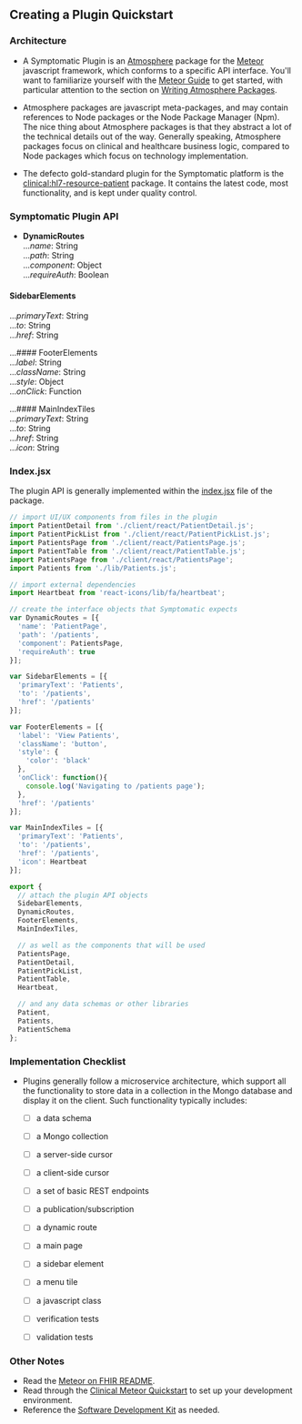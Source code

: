## Creating a Plugin Quickstart  

### Architecture  
- A Symptomatic Plugin is an [Atmosphere](https://atmospherejs.com) package for the [Meteor](https://www.meteor.com/) javascript framework, which conforms to a specific API interface.  You'll want to familiarize yourself with the [Meteor Guide](https://guide.meteor.com/) to get started, with particular attention to the section on [Writing Atmosphere Packages](https://guide.meteor.com/writing-atmosphere-packages.html).

- Atmosphere packages are javascript meta-packages, and may contain references to Node packages or the Node Package Manager (Npm).  The nice thing about Atmosphere packages is that they abstract a lot of the technical details out of the way.  Generally speaking, Atmosphere packages focus on clinical and healthcare business logic, compared to Node packages which focus on technology implementation.

- The defecto gold-standard plugin for the Symptomatic platform is the [clinical:hl7-resource-patient](https://github.com/clinical-meteor/hl7-resource-patient) package. It contains the latest code, most functionality, and is kept under quality control.  


### Symptomatic Plugin API  

- **DynamicRoutes**   
..._name_: String  
..._path_: String  
..._component_: Object  
..._requireAuth_: Boolean  

#### SidebarElements  
..._primaryText_: String    
..._to_: String   
..._href_: String  

...#### FooterElements  
..._label_: String    
..._className_: String    
..._style_: Object  
..._onClick_: Function    

...#### MainIndexTiles    
..._primaryText_: String    
..._to_: String   
..._href_: String   
..._icon_: String   


### Index.jsx  

The plugin API is generally implemented within the [index.jsx](https://github.com/clinical-meteor/hl7-resource-patient/blob/master/index.jsx) file of the package.  


```js
// import UI/UX components from files in the plugin
import PatientDetail from './client/react/PatientDetail.js';
import PatientPickList from './client/react/PatientPickList.js';
import PatientsPage from './client/react/PatientsPage.js';
import PatientTable from './client/react/PatientTable.js';
import PatientsPage from './client/react/PatientsPage';
import Patients from './lib/Patients.js';

// import external dependencies 
import Heartbeat from 'react-icons/lib/fa/heartbeat';

// create the interface objects that Symptomatic expects
var DynamicRoutes = [{
  'name': 'PatientPage',
  'path': '/patients',
  'component': PatientsPage,
  'requireAuth': true
}];

var SidebarElements = [{
  'primaryText': 'Patients',
  'to': '/patients',
  'href': '/patients'
}];

var FooterElements = [{
  'label': 'View Patients',
  'className': 'button',
  'style': {
    'color': 'black'
  },
  'onClick': function(){
    console.log('Navigating to /patients page');
  },
  'href': '/patients'
}];

var MainIndexTiles = [{
  'primaryText': 'Patients',
  'to': '/patients',
  'href': '/patients',
  'icon': Heartbeat
}];

export { 
  // attach the plugin API objects
  SidebarElements, 
  DynamicRoutes, 
  FooterElements, 
  MainIndexTiles,

  // as well as the components that will be used
  PatientsPage,
  PatientDetail,
  PatientPickList,
  PatientTable,
  Heartbeat,

  // and any data schemas or other libraries
  Patient,
  Patients,
  PatientSchema
};
```

### Implementation Checklist  
- Plugins generally follow a microservice architecture, which support all the functionality to store data in a collection in the Mongo database and display it on the client.  Such functionality typically includes:
    - [ ] a data schema
    - [ ] a Mongo collection
    - [ ] a server-side cursor
    - [ ] a client-side cursor
    - [ ] a set of basic REST endpoints
    - [ ] a publication/subscription
    - [ ] a dynamic route
    - [ ] a main page
    - [ ] a sidebar element
    - [ ] a menu tile
    - [ ] a javascript class
    - [ ] verification tests
    - [ ] validation tests


### Other Notes  

- Read the [Meteor on FHIR README](https://github.com/clinical-meteor/meteor-on-fhir).
- Read through the [Clinical Meteor Quickstart](https://github.com/clinical-meteor/software-development-kit/blob/master/documentation/getting.started.md) to set up your development environment.
- Reference the [Software Development Kit](https://github.com/clinical-meteor/software-development-kit) as needed.


